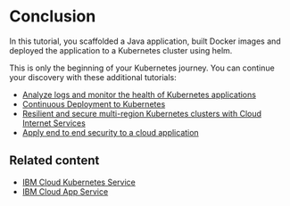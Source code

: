 # Conclusion

In this tutorial, you scaffolded a Java application, built Docker images and deployed the application to a Kubernetes cluster using helm.

This is only the beginning of your Kubernetes journey. You can continue your discovery with these additional tutorials:
* [Analyze logs and monitor the health of Kubernetes applications](https://cloud.ibm.com/docs/tutorials/kubernetes-log-analysis-kibana.html?pos=2#analyze-logs-and-monitor-the-health-of-kubernetes-applications)
* [Continuous Deployment to Kubernetes](https://cloud.ibm.com/docs/tutorials/continuous-deployment-to-kubernetes.html#continuous-deployment-to-kubernetes)
* [Resilient and secure multi-region Kubernetes clusters with Cloud Internet Services](https://cloud.ibm.com/docs/tutorials/multi-region-k8s-cis.html?pos=3#resilient-and-secure-multi-region-kubernetes-clusters-with-cloud-internet-services)
* [Apply end to end security to a cloud application](https://cloud.ibm.com/docs/tutorials/cloud-e2e-security.html?pos=2#apply-end-to-end-security-to-a-cloud-application)

## Related content

* [IBM Cloud Kubernetes Service](https://cloud.ibm.com/docs/containers/cs_planning.html#cs_planning)
* [IBM Cloud App Service](https://cloud.ibm.com/docs/cloudnative/index.html#web-mobile)
